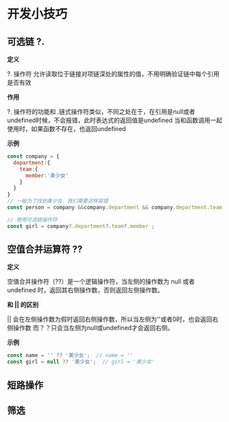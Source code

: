# 开发小技巧

## 可选链  ?.
**定义** 

?. 操作符 允许读取位于链接对项链深处的属性的值，不用明确验证链中每个引用是否有效

**作用**

?. 操作符的功能和 .链式操作符类似，不同之处在于，在引用是null或者undefined时候，不会报错，此时表达式的返回值是undefined
当和函数调用一起使用时，如果函数不存在，也返回undefined

**示例**


```js
const company = {
  department:{
    team:{
      member:'美少女'
    }
  }
}
// 一般为了找到美少女，我们需要这样容错
const person = company &&company.department && company.department.team && company.department.team.member;

// 使用可选链操作符
const girl = company?.department?.team?.member ;
```


## 空值合并运算符 ??

**定义**
 
空值合并操作符（??）是一个逻辑操作符，当左侧的操作数为 null 或者 undefined 时，返回其右侧操作数，否则返回左侧操作数。

**和 || 的区别**
 
|| 会在左侧操作数为假时返回右侧操作数，所以当左侧为''或者0时，也会返回右侧操作数
而？？只会当左侧为null或undefined才会返回右侧。

**示例**
```js
const name = '' ?? '美少女';  // name = ''
const girl = null ?? '美少女';  // girl = '美少女'
```

## 短路操作

## 筛选
